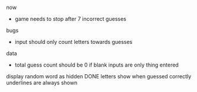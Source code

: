 now
- game needs to stop after 7 incorrect guesses

bugs 
- input should only count letters towards guesses 

data
- total guess count should be 0 if blank inputs are only thing entered 




display random word as hidden   DONE
letters show when guessed correctly
underlines are always shown 